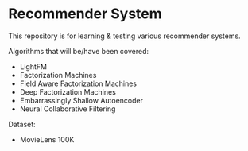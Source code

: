 # Recommender System
This repository is for learning & testing various recommender systems.

Algorithms that will be/have been covered:
- LightFM
- Factorization Machines
- Field Aware Factorization Machines
- Deep Factorization Machines
- Embarrassingly Shallow Autoencoder
- Neural Collaborative Filtering

Dataset:
- MovieLens 100K